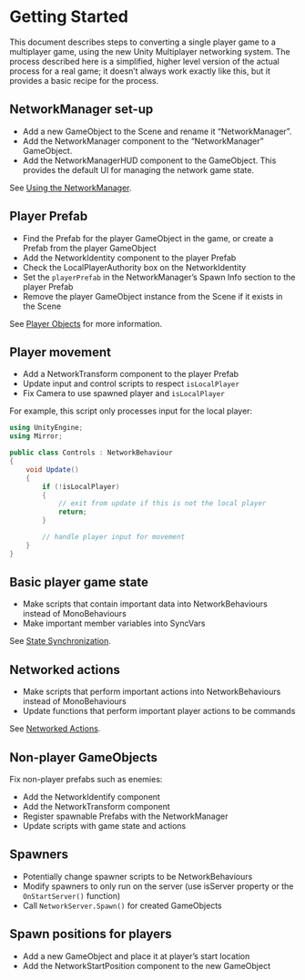 # Getting Started

This document describes steps to converting a single player game to a multiplayer game, using the new Unity Multiplayer networking system. The process described here is a simplified, higher level version of the actual process for a real game; it doesn’t always work exactly like this, but it provides a basic recipe for the process.

## NetworkManager set-up

-   Add a new GameObject to the Scene and rename it “NetworkManager”.
-   Add the NetworkManager component to the “NetworkManager” GameObject.
-   Add the NetworkManagerHUD component to the GameObject. This provides the default UI for managing the network game state.

See [Using the NetworkManager](/Mirror/Components/NetworkManager).

## Player Prefab

-   Find the Prefab for the player GameObject in the game, or create a Prefab from the player GameObject
-   Add the NetworkIdentity component to the player Prefab
-   Check the LocalPlayerAuthority box on the NetworkIdentity
-   Set the `playerPrefab` in the NetworkManager’s Spawn Info section to the player Prefab
-   Remove the player GameObject instance from the Scene if it exists in the Scene

See [Player Objects](/Mirror/Concepts/GameObjects/SpawnPlayer) for more information.

## Player movement

-   Add a NetworkTransform component to the player Prefab
-   Update input and control scripts to respect `isLocalPlayer`
-   Fix Camera to use spawned player and `isLocalPlayer`

For example, this script only processes input for the local player:

``` cs
using UnityEngine;
using Mirror;

public class Controls : NetworkBehaviour
{
    void Update()
    {
        if (!isLocalPlayer)
        {
            // exit from update if this is not the local player
            return;
        }

        // handle player input for movement
    }
}
```

## Basic player game state

-   Make scripts that contain important data into NetworkBehaviours instead of MonoBehaviours
-   Make important member variables into SyncVars

See [State Synchronization](/Mirror/Concepts/StateSync).

## Networked actions

-   Make scripts that perform important actions into NetworkBehaviours instead of MonoBehaviours
-   Update functions that perform important player actions to be commands

See [Networked Actions](/Mirror/Concepts/Communications/).

## Non-player GameObjects

Fix non-player prefabs such as enemies:

-   Add the NetworkIdentify component
-   Add the NetworkTransform component
-   Register spawnable Prefabs with the NetworkManager
-   Update scripts with game state and actions

## Spawners

-   Potentially change spawner scripts to be NetworkBehaviours
-   Modify spawners to only run on the server (use isServer property or the `OnStartServer()` function)
-   Call `NetworkServer.Spawn()` for created GameObjects

## Spawn positions for players

-   Add a new GameObject and place it at player’s start location
-   Add the NetworkStartPosition component to the new GameObject
